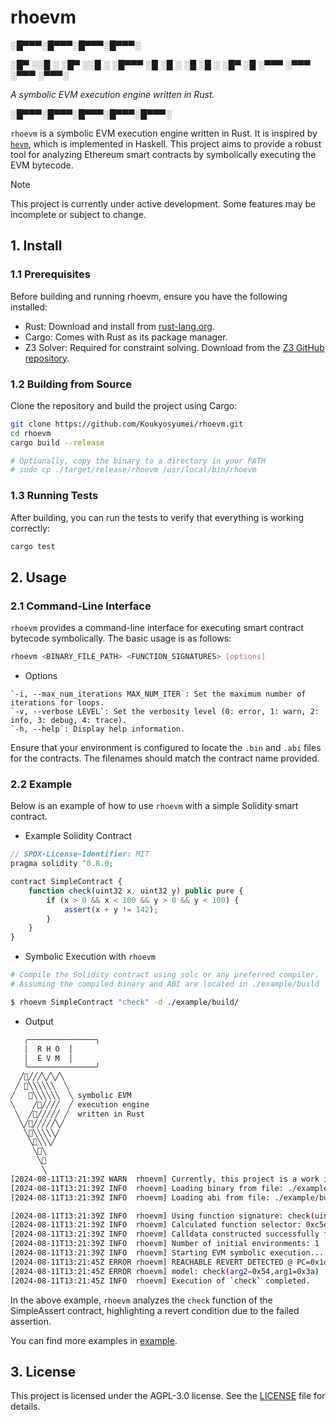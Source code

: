 # rhoevm

░█▀▀▀░█▀▀▀░█▀▀▀░█▀▀▀░

░█▀  ░░█ ░  ░█▀  ░░█ ░  ░█▀▀▀
░█     ░█ ░  ░█     ░█ ░  ░█▀
░█     ░▀▀▀  ░▀▀▀   ░▀▀▀  ░▀▀▀░

*A symbolic EVM execution engine written in Rust.*

░█▀▀▀░█▀▀▀░█▀▀▀░█▀▀▀░█▀▀▀░

`rhoevm` is a symbolic EVM execution engine written in Rust. It is inspired by [`hevm`](https://github.com/ethereum/hevm), which is implemented in Haskell. This project aims to provide a robust tool for analyzing Ethereum smart contracts by symbolically executing the EVM bytecode.


> [!NOTE]
> This project is currently under active development. Some features may be incomplete or subject to change.

## 1. Install

### 1.1 Prerequisites

Before building and running rhoevm, ensure you have the following installed:

- Rust: Download and install from [rust-lang.org](https://www.rust-lang.org/).
- Cargo: Comes with Rust as its package manager.
- Z3 Solver: Required for constraint solving. Download from the [Z3 GitHub repository](https://github.com/Z3Prover/z3).

### 1.2 Building from Source

Clone the repository and build the project using Cargo:

```bash
git clone https://github.com/Koukyosyumei/rhoevm.git
cd rhoevm
cargo build --release

# Optionally, copy the binary to a directory in your PATH
# sudo cp ./target/release/rhoevm /usr/local/bin/rhoevm
```

### 1.3 Running Tests

After building, you can run the tests to verify that everything is working correctly:

```bash
cargo test
```

## 2. Usage

### 2.1 Command-Line Interface

`rhoevm` provides a command-line interface for executing smart contract bytecode symbolically. The basic usage is as follows:

```bash
rhoevm <BINARY_FILE_PATH> <FUNCTION_SIGNATURES> [options]
```

- Options

```
`-i, --max_num_iterations MAX_NUM_ITER`: Set the maximum number of iterations for loops.
`-v, --verbose LEVEL`: Set the verbosity level (0: error, 1: warn, 2: info, 3: debug, 4: trace).
`-h, --help`: Display help information.
```

Ensure that your environment is configured to locate the `.bin` and `.abi` files for the contracts. The filenames should match the contract name provided.

### 2.2 Example

Below is an example of how to use `rhoevm` with a simple Solidity smart contract.

- Example Solidity Contract

```javascript
// SPDX-License-Identifier: MIT
pragma solidity ^0.8.0;

contract SimpleContract {
    function check(uint32 x, uint32 y) public pure {
        if (x > 0 && x < 100 && y > 0 && y < 100) {
            assert(x + y != 142);
        }
    }
}
```

- Symbolic Execution with `rhoevm`

```bash
# Compile the Solidity contract using solc or any preferred compiler.
# Assuming the compiled binary and ABI are located in ./example/build

$ rhoevm SimpleContract "check" -d ./example/build/
```

- Output

```bash
   ╭───────────────╮
   │  R H O  │
   │  E V M  │
   ╰───────────────╯
  ╱🦀╱╱╱╲╱╲╱╲
 ╱ 🦀╲╲╲╲╲╲  ╲
╱   🦀╲╲╲╲╲╲  ╲ symbolic EVM
╲    ╱🦀╱╱╱╱  ╱ execution engine
 ╲  ╱🦀╱╱╱╱╱ ╱  written in Rust
  ╲╱🦀╱╱╱╱╱╲╱
   ╲🦀╲╲╲╲╲╱
    ╲🦀╲╲╲╱
     ╲🦀╲
      ╲🦀
       ╲
[2024-08-11T13:21:39Z WARN  rhoevm] Currently, this project is a work in progress.
[2024-08-11T13:21:39Z INFO  rhoevm] Loading binary from file: ./example/build/SimpleContract.bin
[2024-08-11T13:21:39Z INFO  rhoevm] Loading abi from file: ./example/build/SimpleContract.abi

[2024-08-11T13:21:39Z INFO  rhoevm] Using function signature: check(uint32,uint32)
[2024-08-11T13:21:39Z INFO  rhoevm] Calculated function selector: 0xc5eb648f
[2024-08-11T13:21:39Z INFO  rhoevm] Calldata constructed successfully for function 'check(uint32,uint32)'
[2024-08-11T13:21:39Z INFO  rhoevm] Number of initial environments: 1
[2024-08-11T13:21:39Z INFO  rhoevm] Starting EVM symbolic execution...
[2024-08-11T13:21:45Z ERROR rhoevm] REACHABLE REVERT DETECTED @ PC=0x1db
[2024-08-11T13:21:45Z ERROR rhoevm] model: check(arg2=0x54,arg1=0x3a)
[2024-08-11T13:21:45Z INFO  rhoevm] Execution of `check` completed.
```

In the above example, `rhoevm` analyzes the `check` function of the SimpleAssert contract, highlighting a revert condition due to the failed assertion.

You can find more examples in [example](example).

## 3. License

This project is licensed under the AGPL-3.0 license. See the [LICENSE](LICENSE) file for details.



